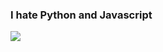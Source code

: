 ### I hate Python and Javascript

[![](https://awesome-github-stats.azurewebsites.net/user-stats/nyaruku)](https://git.io/awesome-stats-card)
